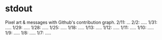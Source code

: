 # stdout
Pixel art &amp; messages with Github's contribution graph.
2/11: ...
2/2: .....
1/31: .....
1/29: .....
1/28: .....
1/25: .....
1/18: .....
1/13: .....
1/12: .....
1/11: .....
1/10: .....
1/9: .....
1/8: .....
1/7: .....

